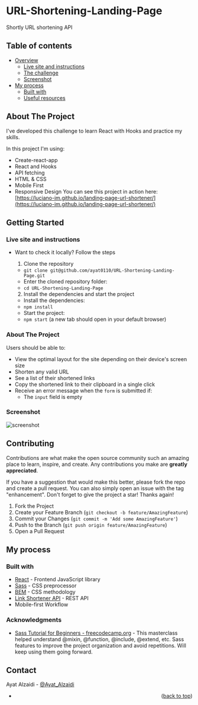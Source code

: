 # URL-Shortening-Landing-Page
 Shortly URL shortening API

## Table of contents

- [Overview](#overview)
  - [Live site and instructions](#live-site-and-instructions)
  - [The challenge](#the-challenge)
  - [Screenshot](#screenshot)
- [My process](#my-process)
  - [Built with](#built-with)
  - [Useful resources](#useful-resources)
 
## About The Project
I've developed this challenge to learn React with Hooks and practice my skills.

In this project I'm using:

* Create-react-app
* React and Hooks
* API fetching
* HTML & CSS
* Mobile First
* Responsive Design
You can see this project in action here: [https://luciano-im.github.io/landing-page-url-shortener/](https://luciano-im.github.io/landing-page-url-shortener/)

## Getting Started

### Live site and instructions

- Want to check it locally? Follow the steps
  1. Clone the repository
    * ```git clone git@github.com/ayat0110/URL-Shortening-Landing-Page.git```
    * Enter the cloned repository folder:
     * ```cd URL-Shortening-Landing-Page```

  2. Install the dependencies and start the project
    * Install the dependencies:
     * ```npm install```
    * Start the project:
     * ```npm start``` (a new tab should open in your default browser)

### About The Project

Users should be able to:

- View the optimal layout for the site depending on their device's screen size
- Shorten any valid URL
- See a list of their shortened links
- Copy the shortened link to their clipboard in a single click
- Receive an error message when the `form` is submitted if:
  - The `input` field is empty

### Screenshot
![screenshot](https://user-images.githubusercontent.com/76471156/154994745-4ef5cc8e-9cf0-4f5c-88d5-030a0e448fd8.png)

## Contributing

Contributions are what make the open source community such an amazing place to learn, inspire, and create. Any contributions you make are **greatly appreciated**.

If you have a suggestion that would make this better, please fork the repo and create a pull request. You can also simply open an issue with the tag "enhancement".
Don't forget to give the project a star! Thanks again!

1. Fork the Project
2. Create your Feature Branch (`git checkout -b feature/AmazingFeature`)
3. Commit your Changes (`git commit -m 'Add some AmazingFeature'`)
4. Push to the Branch (`git push origin feature/AmazingFeature`)
5. Open a Pull Request

## My process

### Built with

- [React](https://reactjs.org/) - Frontend JavaScript library
- [Sass](https://sass-lang.com/) - CSS preprocessor
- [BEM](http://getbem.com/introduction/) - CSS methodology
- [Link Shortener API](https://shrtco.de/) - REST API
- Mobile-first Workflow

### Acknowledgments

- [Sass Tutorial for Beginners - freecodecamp.org](https://www.youtube.com/watch?v=_a5j7KoflTs&t=392s) - This masterclass helped understand @mixin, @function, @include, @extend, etc. Sass features to improve the project organization and avoid repetitions. Will keep using them going forward.

## Contact

Ayat Alzaidi - [@Ayat_Alzaidi ](https://www.linkedin.com/in/ayat-alzaidi/) 


- <p align="right">(<a href="#top">back to top</a>)</p>

